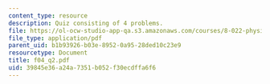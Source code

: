 ```yaml
---
content_type: resource
description: Quiz consisting of 4 problems.
file: https://ol-ocw-studio-app-qa.s3.amazonaws.com/courses/8-022-physics-ii-electricity-and-magnetism-fall-2004/39845e36a24a7351b052f30ecdffa6f6_f04_q2.pdf
file_type: application/pdf
parent_uid: b1b93926-b03e-8952-0a95-28ded10c23e9
resourcetype: Document
title: f04_q2.pdf
uid: 39845e36-a24a-7351-b052-f30ecdffa6f6
---
```

